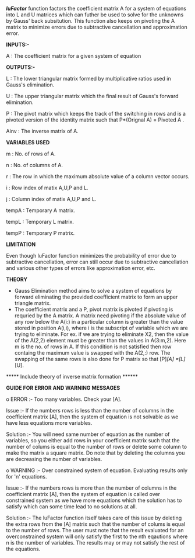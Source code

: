 _**luFactor**_ function factors the coefficient matrix A for a system of 
equations into L and U matrices which can futher be used to solve for the
unknowns by Gauss' back subsitution. This function also keeps on pivoting
the A matrix to minimize errors due to subtractive cancellation and 
approximation error.

**INPUTS:-**

A : The coefficient matrix for a given system of equation

**OUTPUTS:-**

L      : The lower triangular matrix formed by multiplicative ratios used 
         in Gauss's elimination.
         
U      : The upper triangular matrix which the final result of Gauss's 
         forward elimination.
         
P      : The pivot matrix which keeps the track of the switching in rows
         and is a pivoted version of the identity matrix such that 
         P*(Orignal A) = Pivoted A .
         
Ainv   : The inverse matrix of A.

**VARIABLES USED**

m : No. of rows of A.

n : No. of columns of A.

r : The row in which the maximum absolute value of a column vector occurs.

i : Row index of matix A,U,P and L.

j : Column index of matix A,U,P and L.

tempA : Temporary A matrix.

tempL : Temporary L matrix.

tempP : Temporary P matrix.

**LIMITATION**

Even though luFactor function minimizes the probability of error due to 
subtractive cancellation, error can still occur due to subtractive 
cancellation and various other types of errors like approximation error,
etc.

**THEORY**

* Gauss Elimination method aims to solve a system of equations by forward 
  eliminating the provided coefficient matrix to form an upper triangle
  matrix. 
* The coefficient matrix and a P, pivot matrix is pivoted if pivoting is
  requried by the A matrix. A matrix need pivoting if the absolute value
  of any row below the A(i:) in a particular column is greater than the
  value stored in position A(i,i), where i is the subscript of variable 
  which we are trying to eliminate. For ex. if we are trying to eliminate
  X2, then the value of the A(2,2) element must be greater than the
  values in A(3:m,2). Here m is the no. of rows in A. If this condition 
  is not satisfied then row containg the maximum value is swapped with
  the A(2,:) row. The swapping of the same rows is also done for P matrix 
  so that [P]*[A] =[L]*[U].

***** Include theory of inverse matrix formation ******

**GUIDE FOR ERROR AND WARNING MESSAGES**

o  ERROR    :- Too many variables. Check your [A].

   Issue    :- If the numbers rows is less than the number of columns in
               the coefficient matrix [A], then the system of equation is
               not solvable as we have less equations more variables.
               
   Solution :- You will need same number of equation as the number of 
               variables, so you either add rows in your coefficient
               matrix such that the number of colums is equal to the 
               number of rows or delete some column to make the matrix a 
               square matrix. Do note that by deleting the columns you 
               are decreasing the number of variables.

o  WARNING  :- Over constrained system of equation. Evaluating results 
               only for 'n' equations.
               
   Issue    :- If the numbers rows is more than the number of columns in
               the coefficient matrix [A], then the system of equation is
               called over constrained system as we have more equations
               which the solution has to satisfy which can some time lead
               to no solutions at all.
               
   Solution :- The luFactor function itself takes care of this issue by 
               deleting the extra rows from the [A] matrix such that the
               number of colums is equal to the number of rows. The user
               must note that the result evaluated for an overconstrained
               system will only satisfy the first to the nth eqautions
               where n is the number of variables. The results may or may
               not satisfy the rest of the equations.
